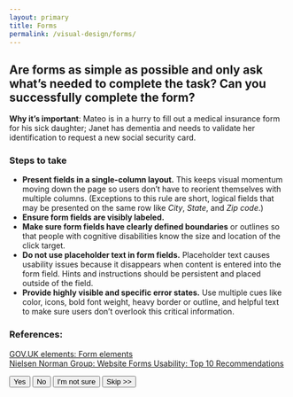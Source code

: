 ```yaml
---
layout: primary
title: Forms
permalink: /visual-design/forms/
---
```


## Are forms as simple as possible and only ask what’s needed to complete the task? Can you successfully complete the form?

**Why it’s important**: Mateo is in a hurry to fill out a medical insurance form for his sick daughter; Janet has dementia and needs to validate her identification to request a new social security card.

### Steps to take
- **Present fields in a single-column layout.** This keeps visual momentum moving down the page so users don’t have to reorient themselves with multiple columns. (Exceptions to this rule are short, logical fields that may be presented on the same row like _City_, _State_, and _Zip code_.)
- **Ensure form fields are visibly labeled.**
- **Make sure form fields have clearly defined boundaries** or outlines so that people with cognitive disabilities know the size and location of the click target.
- **Do not use placeholder text in form fields.** Placeholder text causes usability issues because it disappears when content is entered into the form field. Hints and instructions should be persistent and placed outside of the field.
- **Provide highly visible and specific error states.** Use multiple cues like color, icons, bold font weight, heavy border or outline, and helpful text to make sure users don’t overlook this critical information.

### References:
[GOV.UK elements: Form elements](http://govuk-elements.herokuapp.com/form-elements)
<br>
[Nielsen Norman Group: Website Forms Usability: Top 10 Recommendations](https://www.nngroup.com/articles/web-form-design/)

<button>
  <i class="fa fa-check" aria-hidden="true"></i>
  Yes
</button>
<button class="usa-button-secondary">
  <i class="fa fa-times" aria-hidden="true"></i>
  No
</button>
<button class="usa-button button-question">
  <i class="fa fa-question" aria-hidden="true"></i>
  I'm not sure
</button>
<button class="usa-button-outline button-skip" type="button">Skip >></button>
